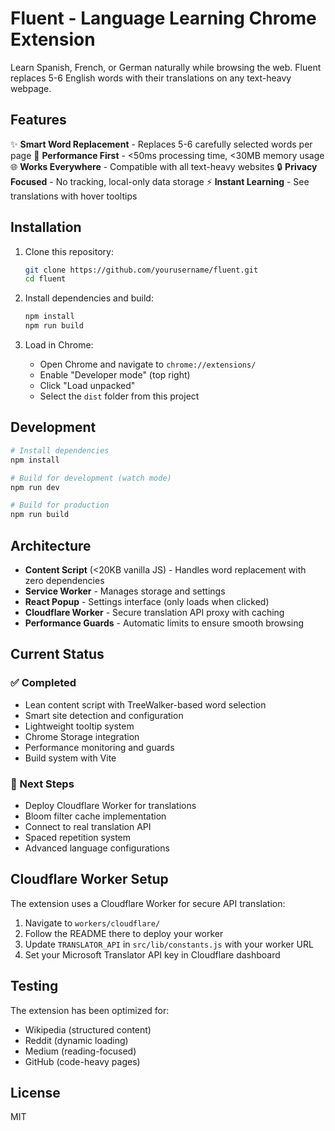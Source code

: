 # Fluent - Language Learning Chrome Extension

Learn Spanish, French, or German naturally while browsing the web. Fluent replaces 5-6 English words with their translations on any text-heavy webpage.

## Features

✨ **Smart Word Replacement** - Replaces 5-6 carefully selected words per page
🎯 **Performance First** - <50ms processing time, <30MB memory usage  
🌐 **Works Everywhere** - Compatible with all text-heavy websites
🔒 **Privacy Focused** - No tracking, local-only data storage
⚡ **Instant Learning** - See translations with hover tooltips

## Installation

1. Clone this repository:
   ```bash
   git clone https://github.com/yourusername/fluent.git
   cd fluent
   ```

2. Install dependencies and build:
   ```bash
   npm install
   npm run build
   ```

3. Load in Chrome:
   - Open Chrome and navigate to `chrome://extensions/`
   - Enable "Developer mode" (top right)
   - Click "Load unpacked"
   - Select the `dist` folder from this project

## Development

```bash
# Install dependencies
npm install

# Build for development (watch mode)
npm run dev

# Build for production
npm run build
```

## Architecture

- **Content Script** (<20KB vanilla JS) - Handles word replacement with zero dependencies
- **Service Worker** - Manages storage and settings
- **React Popup** - Settings interface (only loads when clicked)
- **Cloudflare Worker** - Secure translation API proxy with caching
- **Performance Guards** - Automatic limits to ensure smooth browsing

## Current Status

### ✅ Completed
- Lean content script with TreeWalker-based word selection
- Smart site detection and configuration
- Lightweight tooltip system
- Chrome Storage integration
- Performance monitoring and guards
- Build system with Vite

### 🚧 Next Steps
- Deploy Cloudflare Worker for translations
- Bloom filter cache implementation  
- Connect to real translation API
- Spaced repetition system
- Advanced language configurations

## Cloudflare Worker Setup

The extension uses a Cloudflare Worker for secure API translation:

1. Navigate to `workers/cloudflare/`
2. Follow the README there to deploy your worker
3. Update `TRANSLATOR_API` in `src/lib/constants.js` with your worker URL
4. Set your Microsoft Translator API key in Cloudflare dashboard

## Testing

The extension has been optimized for:
- Wikipedia (structured content)
- Reddit (dynamic loading)
- Medium (reading-focused)
- GitHub (code-heavy pages)

## License

MIT
